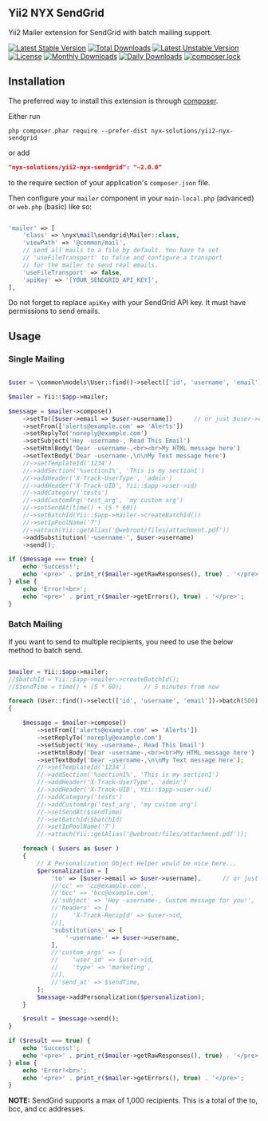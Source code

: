 Yii2 NYX SendGrid
-----------------

Yii2 Mailer extension for SendGrid with batch mailing support.

[![Latest Stable Version](https://poser.pugx.org/nyx-solutions/yii2-nyx-sendgrid/v/stable)](https://packagist.org/packages/nyx-solutions/yii2-nyx-sendgrid)
[![Total Downloads](https://poser.pugx.org/nyx-solutions/yii2-nyx-sendgrid/downloads)](https://packagist.org/packages/nyx-solutions/yii2-nyx-sendgrid)
[![Latest Unstable Version](https://poser.pugx.org/nyx-solutions/yii2-nyx-sendgrid/v/unstable)](https://packagist.org/packages/nyx-solutions/yii2-nyx-sendgrid)
[![License](https://poser.pugx.org/nyx-solutions/yii2-nyx-sendgrid/license)](https://packagist.org/packages/nyx-solutions/yii2-nyx-sendgrid)
[![Monthly Downloads](https://poser.pugx.org/nyx-solutions/yii2-nyx-sendgrid/d/monthly)](https://packagist.org/packages/nyx-solutions/yii2-nyx-sendgrid)
[![Daily Downloads](https://poser.pugx.org/nyx-solutions/yii2-nyx-sendgrid/d/daily)](https://packagist.org/packages/nyx-solutions/yii2-nyx-sendgrid)
[![composer.lock](https://poser.pugx.org/nyx-solutions/yii2-nyx-sendgrid/composerlock)](https://packagist.org/packages/nyx-solutions/yii2-nyx-sendgrid)

## Installation

The preferred way to install this extension is through [composer](http://getcomposer.org/download/).

Either run

```
php composer.phar require --prefer-dist nyx-solutions/yii2-nyx-sendgrid
```

or add

```json
"nyx-solutions/yii2-nyx-sendgrid": "~2.0.0"
```

to the require section of your application's `composer.json` file.

Then configure your `mailer` component in your `main-local.php` (advanced) or `web.php` (basic) like so:

```php

'mailer' => [
    'class' => \nyx\mail\sendgrid\Mailer::class,
    'viewPath' => '@common/mail',
    // send all mails to a file by default. You have to set
    // 'useFileTransport' to false and configure a transport
    // for the mailer to send real emails.
    'useFileTransport' => false,
    'apiKey' => '[YOUR_SENDGRID_API_KEY]',
],

```

Do not forget to replace `apiKey` with your SendGrid API key. It must have permissions to send emails.

## Usage

### Single Mailing

```php

$user = \common\models\User::find()->select(['id', 'username', 'email'])->where(['id' => 1])->one();

$mailer = Yii::$app->mailer;

$message = $mailer->compose()
    ->setTo([$user->email => $user->username])      // or just $user->email
    ->setFrom(['alerts@example.com' => 'Alerts'])
    ->setReplyTo('noreply@example.com')
    ->setSubject('Hey -username-, Read This Email')
    ->setHtmlBody('Dear -username-,<br><br>My HTML message here')
    ->setTextBody('Dear -username-,\n\nMy Text message here')
    //->setTemplateId('1234')
    //->addSection('%section1%', 'This is my section1')
    //->addHeader('X-Track-UserType', 'admin')
    //->addHeader('X-Track-UID', Yii::$app->user->id)
    //->addCategory('tests')
    //->addCustomArg('test_arg', 'my custom arg')
    //->setSendAt(time() + (5 * 60))
    //->setBatchId(Yii::$app->mailer->createBatchId())
    //->setIpPoolName('7')
    //->attach(Yii::getAlias('@webroot/files/attachment.pdf'))
    ->addSubstitution('-username-', $user->username)
    ->send();

if ($message === true) {
    echo 'Success!';
    echo '<pre>' . print_r($mailer->getRawResponses(), true) . '</pre>';
} else {
    echo 'Error!<br>';
    echo '<pre>' . print_r($mailer->getErrors(), true) . '</pre>';
}

```

### Batch Mailing

If you want to send to multiple recipients, you need to use the below method to batch send.

```php

$mailer = Yii::$app->mailer;
//$batchId = Yii::$app->mailer->createBatchId();
//$sendTime = time() + (5 * 60);      // 5 minutes from now

foreach (User::find()->select(['id', 'username', 'email'])->batch(500) as $users)
{

    $message = $mailer->compose()
        ->setFrom(['alerts@example.com' => 'Alerts'])
        ->setReplyTo('noreply@example.com')
        ->setSubject('Hey -username-, Read This Email')
        ->setHtmlBody('Dear -username-,<br><br>My HTML message here')
        ->setTextBody('Dear -username-,\n\nMy Text message here');
        //->setTemplateId('1234')
        //->addSection('%section1%', 'This is my section1')
        //->addHeader('X-Track-UserType', 'admin')
        //->addHeader('X-Track-UID', Yii::$app->user->id)
        //->addCategory('tests')
        //->addCustomArg('test_arg', 'my custom arg')
        //->setSendAt($sendTime)
        //->setBatchId($batchId)
        //->setIpPoolName('7')
        //->attach(Yii::getAlias('@webroot/files/attachment.pdf'));

    foreach ( $users as $user )
    {
        // A Personalization Object Helper would be nice here...
        $personalization = [
            'to' => [$user->email => $user->username],      // or just `email@example.com`
            //'cc' => 'cc@example.com',
            //'bcc' => 'bcc@example.com',
            //'subject' => 'Hey -username-, Custom message for you!',
            //'headers' => [
            //    'X-Track-RecipId' => $user->id,
            //],
            'substitutions' => [
                '-username-' => $user->username,
            ],
            //'custom_args' => [
            //    'user_id' => $user->id,
            //    'type' => 'marketing',
            //],
            //'send_at' => $sendTime,
        ];
        $message->addPersonalization($personalization);
    }

    $result = $message->send();
}

if ($result === true) {
    echo 'Success!';
    echo '<pre>' . print_r($mailer->getRawResponses(), true) . '</pre>';
} else {
    echo 'Error!<br>';
    echo '<pre>' . print_r($mailer->getErrors(), true) . '</pre>';
}

```

**NOTE:** SendGrid supports a max of 1,000 recipients. This is a total of the to, bcc, and cc addresses.

